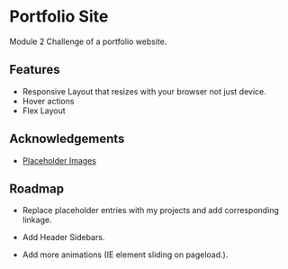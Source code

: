 
# Portfolio Site

Module 2 Challenge of a portfolio website.

## Features

- Responsive Layout that resizes with your browser not just device.
- Hover actions
- Flex Layout


## Acknowledgements

 - [Placeholder Images](https://unsplash.com/)



## Roadmap

- Replace placeholder entries with my projects and add corresponding linkage.

- Add Header Sidebars.

- Add more animations (IE  element sliding on pageload.).



